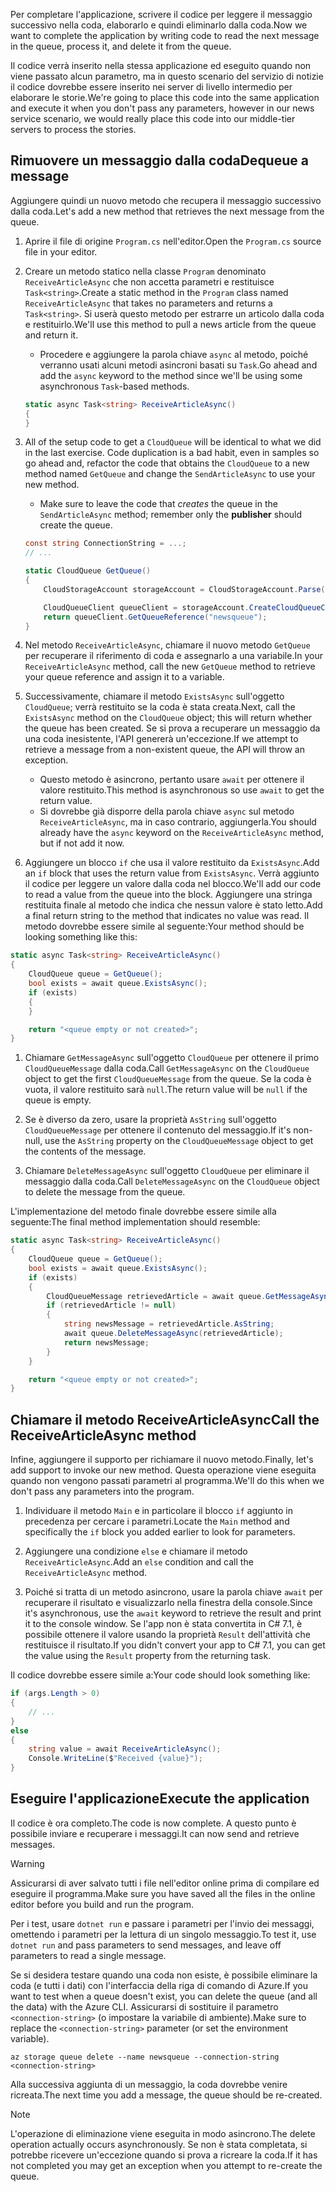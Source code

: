 <span data-ttu-id="aa0e3-101">Per completare l'applicazione, scrivere il codice per leggere il messaggio successivo nella coda, elaborarlo e quindi eliminarlo dalla coda.</span><span class="sxs-lookup"><span data-stu-id="aa0e3-101">Now we want to complete the application by writing code to read the next message in the queue, process it, and delete it from the queue.</span></span> 

<span data-ttu-id="aa0e3-102">Il codice verrà inserito nella stessa applicazione ed eseguito quando non viene passato alcun parametro, ma in questo scenario del servizio di notizie il codice dovrebbe essere inserito nei server di livello intermedio per elaborare le storie.</span><span class="sxs-lookup"><span data-stu-id="aa0e3-102">We're going to place this code into the same application and execute it when you don't pass any parameters, however in our news service scenario, we would really place this code into our middle-tier servers to process the stories.</span></span>

## <a name="dequeue-a-message"></a><span data-ttu-id="aa0e3-103">Rimuovere un messaggio dalla coda</span><span class="sxs-lookup"><span data-stu-id="aa0e3-103">Dequeue a message</span></span>

<span data-ttu-id="aa0e3-104">Aggiungere quindi un nuovo metodo che recupera il messaggio successivo dalla coda.</span><span class="sxs-lookup"><span data-stu-id="aa0e3-104">Let's add a new method that retrieves the next message from the queue.</span></span>

1. <span data-ttu-id="aa0e3-105">Aprire il file di origine `Program.cs` nell'editor.</span><span class="sxs-lookup"><span data-stu-id="aa0e3-105">Open the `Program.cs` source file in your editor.</span></span>

1. <span data-ttu-id="aa0e3-106">Creare un metodo statico nella classe `Program` denominato `ReceiveArticleAsync` che non accetta parametri e restituisce `Task<string>`.</span><span class="sxs-lookup"><span data-stu-id="aa0e3-106">Create a static method in the `Program` class named `ReceiveArticleAsync` that takes no parameters and returns a `Task<string>`.</span></span> <span data-ttu-id="aa0e3-107">Si userà questo metodo per estrarre un articolo dalla coda e restituirlo.</span><span class="sxs-lookup"><span data-stu-id="aa0e3-107">We'll use this method to pull a news article from the queue and return it.</span></span>
    - <span data-ttu-id="aa0e3-108">Procedere e aggiungere la parola chiave `async` al metodo, poiché verranno usati alcuni metodi asincroni basati su `Task`.</span><span class="sxs-lookup"><span data-stu-id="aa0e3-108">Go ahead and add the `async` keyword to the method since we'll be using some asynchronous `Task`-based methods.</span></span>

    ```csharp
    static async Task<string> ReceiveArticleAsync()
    {
    }

1. All of the setup code to get a `CloudQueue` will be identical to what we did in the last exercise. Code duplication is a bad habit, even in samples so go ahead and, refactor the code that obtains the `CloudQueue` to a new method named `GetQueue` and change the `SendArticleAsync` to use your new method.
     - Make sure to leave the code that _creates_ the queue in the `SendArticleAsync` method; remember only the **publisher** should create the queue.

    ```csharp
    const string ConnectionString = ...;
    // ...

    static CloudQueue GetQueue()
    {
        CloudStorageAccount storageAccount = CloudStorageAccount.Parse(ConnectionString);
    
        CloudQueueClient queueClient = storageAccount.CreateCloudQueueClient();
        return queueClient.GetQueueReference("newsqueue");
    }
    ```
    
1. <span data-ttu-id="aa0e3-109">Nel metodo `ReceiveArticleAsync`, chiamare il nuovo metodo `GetQueue` per recuperare il riferimento di coda e assegnarlo a una variabile.</span><span class="sxs-lookup"><span data-stu-id="aa0e3-109">In your `ReceiveArticleAsync` method, call the new `GetQueue` method to retrieve your queue reference and assign it to a variable.</span></span>

1. <span data-ttu-id="aa0e3-110">Successivamente, chiamare il metodo `ExistsAsync` sull'oggetto `CloudQueue`; verrà restituito se la coda è stata creata.</span><span class="sxs-lookup"><span data-stu-id="aa0e3-110">Next, call the `ExistsAsync` method on the `CloudQueue` object; this will return whether the queue has been created.</span></span> <span data-ttu-id="aa0e3-111">Se si prova a recuperare un messaggio da una coda inesistente, l'API genererà un'eccezione.</span><span class="sxs-lookup"><span data-stu-id="aa0e3-111">If we attempt to retrieve a message from a non-existent queue, the API will throw an exception.</span></span>
    - <span data-ttu-id="aa0e3-112">Questo metodo è asincrono, pertanto usare `await` per ottenere il valore restituito.</span><span class="sxs-lookup"><span data-stu-id="aa0e3-112">This method is asynchronous so use `await` to get the return value.</span></span>
    - <span data-ttu-id="aa0e3-113">Si dovrebbe già disporre della parola chiave `async` sul metodo `ReceiveArticleAsync`, ma in caso contrario, aggiungerla.</span><span class="sxs-lookup"><span data-stu-id="aa0e3-113">You should already have the `async` keyword on the `ReceiveArticleAsync` method, but if not add it now.</span></span>


1. <span data-ttu-id="aa0e3-114">Aggiungere un blocco `if` che usa il valore restituito da `ExistsAsync`.</span><span class="sxs-lookup"><span data-stu-id="aa0e3-114">Add an `if` block that uses the return value from `ExistsAsync`.</span></span> <span data-ttu-id="aa0e3-115">Verrà aggiunto il codice per leggere un valore dalla coda nel blocco.</span><span class="sxs-lookup"><span data-stu-id="aa0e3-115">We'll add our code to read a value from the queue into the block.</span></span> <span data-ttu-id="aa0e3-116">Aggiungere una stringa restituita finale al metodo che indica che nessun valore è stato letto.</span><span class="sxs-lookup"><span data-stu-id="aa0e3-116">Add a final return string to the method that indicates no value was read.</span></span> <span data-ttu-id="aa0e3-117">Il metodo dovrebbe essere simile al seguente:</span><span class="sxs-lookup"><span data-stu-id="aa0e3-117">Your method should be looking something like this:</span></span>

```csharp
static async Task<string> ReceiveArticleAsync()
{
    CloudQueue queue = GetQueue();
    bool exists = await queue.ExistsAsync();
    if (exists)
    {
    }

    return "<queue empty or not created>";
}
```

1. <span data-ttu-id="aa0e3-118">Chiamare `GetMessageAsync` sull'oggetto `CloudQueue` per ottenere il primo `CloudQueueMessage` dalla coda.</span><span class="sxs-lookup"><span data-stu-id="aa0e3-118">Call `GetMessageAsync` on the `CloudQueue` object to get the first `CloudQueueMessage` from the queue.</span></span> <span data-ttu-id="aa0e3-119">Se la coda è vuota, il valore restituito sarà `null`.</span><span class="sxs-lookup"><span data-stu-id="aa0e3-119">The return value will be `null` if the queue is empty.</span></span>

1. <span data-ttu-id="aa0e3-120">Se è diverso da zero, usare la proprietà `AsString` sull'oggetto `CloudQueueMessage` per ottenere il contenuto del messaggio.</span><span class="sxs-lookup"><span data-stu-id="aa0e3-120">If it's non-null, use the `AsString` property on the `CloudQueueMessage` object to get the contents of the message.</span></span>

1. <span data-ttu-id="aa0e3-121">Chiamare `DeleteMessageAsync` sull'oggetto `CloudQueue` per eliminare il messaggio dalla coda.</span><span class="sxs-lookup"><span data-stu-id="aa0e3-121">Call `DeleteMessageAsync` on the `CloudQueue` object to delete the message from the queue.</span></span>

<span data-ttu-id="aa0e3-122">L'implementazione del metodo finale dovrebbe essere simile alla seguente:</span><span class="sxs-lookup"><span data-stu-id="aa0e3-122">The final method implementation should resemble:</span></span>

```csharp
static async Task<string> ReceiveArticleAsync()
{
    CloudQueue queue = GetQueue();
    bool exists = await queue.ExistsAsync();
    if (exists)
    {
        CloudQueueMessage retrievedArticle = await queue.GetMessageAsync();
        if (retrievedArticle != null)
        {
            string newsMessage = retrievedArticle.AsString;
            await queue.DeleteMessageAsync(retrievedArticle);
            return newsMessage;
        }
    }

    return "<queue empty or not created>";
}
```

## <a name="call-the-receivearticleasync-method"></a><span data-ttu-id="aa0e3-123">Chiamare il metodo ReceiveArticleAsync</span><span class="sxs-lookup"><span data-stu-id="aa0e3-123">Call the ReceiveArticleAsync method</span></span>

<span data-ttu-id="aa0e3-124">Infine, aggiungere il supporto per richiamare il nuovo metodo.</span><span class="sxs-lookup"><span data-stu-id="aa0e3-124">Finally, let's add support to invoke our new method.</span></span> <span data-ttu-id="aa0e3-125">Questa operazione viene eseguita quando non vengono passati parametri al programma.</span><span class="sxs-lookup"><span data-stu-id="aa0e3-125">We'll do this when we don't pass any parameters into the program.</span></span>

1. <span data-ttu-id="aa0e3-126">Individuare il metodo `Main` e in particolare il blocco `if` aggiunto in precedenza per cercare i parametri.</span><span class="sxs-lookup"><span data-stu-id="aa0e3-126">Locate the `Main` method and specifically the `if` block you added earlier to look for parameters.</span></span>

1. <span data-ttu-id="aa0e3-127">Aggiungere una condizione `else` e chiamare il metodo `ReceiveArticleAsync`.</span><span class="sxs-lookup"><span data-stu-id="aa0e3-127">Add an `else` condition and call the `ReceiveArticleAsync` method.</span></span> 

1. <span data-ttu-id="aa0e3-128">Poiché si tratta di un metodo asincrono, usare la parola chiave `await` per recuperare il risultato e visualizzarlo nella finestra della console.</span><span class="sxs-lookup"><span data-stu-id="aa0e3-128">Since it's asynchronous, use the `await` keyword to retrieve the result and print it to the console window.</span></span> <span data-ttu-id="aa0e3-129">Se l'app non è stata convertita in C# 7.1, è possibile ottenere il valore usando la proprietà `Result` dell'attività che restituisce il risultato.</span><span class="sxs-lookup"><span data-stu-id="aa0e3-129">If you didn't convert your app to C# 7.1, you can get the value using the `Result` property from the returning task.</span></span>

<span data-ttu-id="aa0e3-130">Il codice dovrebbe essere simile a:</span><span class="sxs-lookup"><span data-stu-id="aa0e3-130">Your code should look something like:</span></span>

```csharp
if (args.Length > 0)
{
    // ...
}
else
{
    string value = await ReceiveArticleAsync();
    Console.WriteLine($"Received {value}");
}
```

## <a name="execute-the-application"></a><span data-ttu-id="aa0e3-131">Eseguire l'applicazione</span><span class="sxs-lookup"><span data-stu-id="aa0e3-131">Execute the application</span></span>

<span data-ttu-id="aa0e3-132">Il codice è ora completo.</span><span class="sxs-lookup"><span data-stu-id="aa0e3-132">The code is now complete.</span></span> <span data-ttu-id="aa0e3-133">A questo punto è possibile inviare e recuperare i messaggi.</span><span class="sxs-lookup"><span data-stu-id="aa0e3-133">It can now send and retrieve messages.</span></span> 

> [!WARNING]
> <span data-ttu-id="aa0e3-134">Assicurarsi di aver salvato tutti i file nell'editor online prima di compilare ed eseguire il programma.</span><span class="sxs-lookup"><span data-stu-id="aa0e3-134">Make sure you have saved all the files in the online editor before you build and run the program.</span></span>

<span data-ttu-id="aa0e3-135">Per i test, usare `dotnet run` e passare i parametri per l'invio dei messaggi, omettendo i parametri per la lettura di un singolo messaggio.</span><span class="sxs-lookup"><span data-stu-id="aa0e3-135">To test it, use `dotnet run` and pass parameters to send messages, and leave off parameters to read a single message.</span></span>

<span data-ttu-id="aa0e3-136">Se si desidera testare quando una coda non esiste, è possibile eliminare la coda (e tutti i dati) con l'interfaccia della riga di comando di Azure.</span><span class="sxs-lookup"><span data-stu-id="aa0e3-136">If you want to test when a queue doesn't exist, you can delete the queue (and all the data) with the Azure CLI.</span></span> <span data-ttu-id="aa0e3-137">Assicurarsi di sostituire il parametro `<connection-string>` (o impostare la variabile di ambiente).</span><span class="sxs-lookup"><span data-stu-id="aa0e3-137">Make sure to replace the `<connection-string>` parameter (or set the environment variable).</span></span>

```azurecli
az storage queue delete --name newsqueue --connection-string <connection-string> 
```

<span data-ttu-id="aa0e3-138">Alla successiva aggiunta di un messaggio, la coda dovrebbe venire ricreata.</span><span class="sxs-lookup"><span data-stu-id="aa0e3-138">The next time you add a message, the queue should be re-created.</span></span>

> [!NOTE]
> <span data-ttu-id="aa0e3-139">L'operazione di eliminazione viene eseguita in modo asincrono.</span><span class="sxs-lookup"><span data-stu-id="aa0e3-139">The delete operation actually occurs asynchronously.</span></span> <span data-ttu-id="aa0e3-140">Se non è stata completata, si potrebbe ricevere un'eccezione quando si prova a ricreare la coda.</span><span class="sxs-lookup"><span data-stu-id="aa0e3-140">If it has not completed you may get an exception when you attempt to re-create the queue.</span></span>